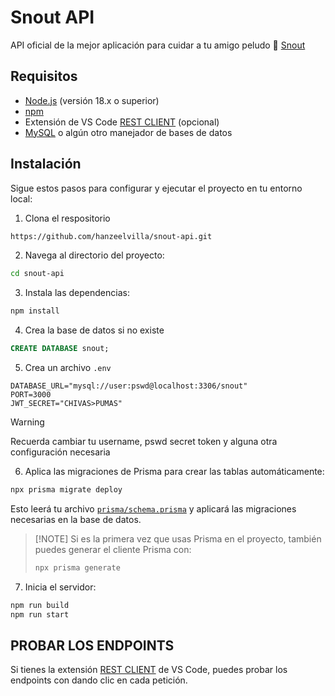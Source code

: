 # Snout API

API oficial de la mejor aplicación para cuidar a tu amigo peludo 🐶
[Snout](https://github.com/hanzeelvilla/snout)

## Requisitos

- [Node.js](https://nodejs.org/en) (versión 18.x o superior)
- [npm](https://www.npmjs.com/)
- Extensión de VS Code [REST CLIENT](https://marketplace.visualstudio.com/items?itemName=humao.rest-client) (opcional)
- [MySQL](https://www.mysql.com/) o algún otro manejador de bases de datos

## Instalación

Sigue estos pasos para configurar y ejecutar el proyecto en tu entorno local:

1. Clona el respositorio

```bash
https://github.com/hanzeelvilla/snout-api.git
```

2. Navega al directorio del proyecto:

```bash
cd snout-api
```

3. Instala las dependencias:

```bash
npm install
```

4. Crea la base de datos si no existe

```sql
CREATE DATABASE snout;
```

5. Crea un archivo `.env`

```text
DATABASE_URL="mysql://user:pswd@localhost:3306/snout"
PORT=3000
JWT_SECRET="CHIVAS>PUMAS"
```

> [!WARNING]
> Recuerda cambiar tu username, pswd secret token y alguna otra configuración necesaria

6. Aplica las migraciones de Prisma para crear las tablas automáticamente:

```bash
npx prisma migrate deploy
```

Esto leerá tu archivo [`prisma/schema.prisma`](prisma/schema.prisma) y aplicará las migraciones necesarias en la base de datos.

> [!NOTE] Si es la primera vez que usas Prisma en el proyecto, también puedes generar el cliente Prisma con:
>
> ```bash
> npx prisma generate
> ```

7. Inicia el servidor:

```bash
npm run build
npm run start
```

## PROBAR LOS ENDPOINTS

Si tienes la extensión [REST CLIENT](https://marketplace.visualstudio.com/items?itemName=humao.rest-client) de VS Code, puedes probar los endpoints con dando clic en cada petición.
